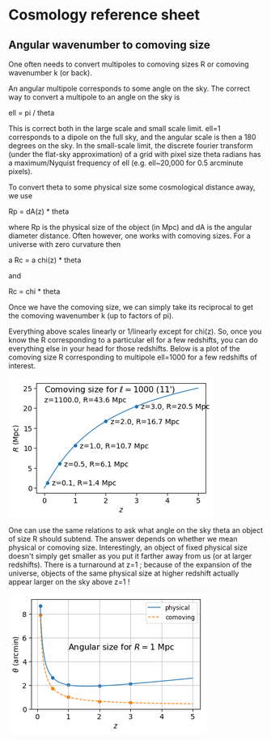# Cosmology reference sheet

## Angular wavenumber to comoving size

One often needs to convert multipoles to comoving sizes R or comoving wavenumber k (or back).

An angular multipole corresponds to some angle on the sky. The correct way to convert a multipole to an angle on the sky is

ell = pi / theta

This is correct both in the large scale and small scale limit. ell=1 corresponds to a dipole on the full sky, and the angular scale is then a 180 degrees on the sky. In the small-scale limit, the discrete fourier transform (under the flat-sky approximation) of a grid with pixel size theta radians has a maximum/Nyquist frequency of ell (e.g. ell~20,000 for 0.5 arcminute pixels).

To convert theta to some physical size some cosmological distance away, we use

Rp = dA(z) * theta

where Rp is the physical size of the object (in Mpc) and dA is the angular diameter distance. Often however, one works with comoving sizes. For a universe with zero curvature then

a Rc = a chi(z) * theta

and

Rc = chi * theta

Once we have the comoving size, we can simply take its reciprocal to get the comoving wavenumber k (up to factors of pi).

Everything above scales linearly or 1/linearly except for chi(z). So, once you know the R corresponding to a particular ell for a few redshifts, you can do everything else in your head for those redshifts. Below is a plot of the comoving size R corresponding to multipole ell=1000 for a few redshifts of interest.

![Comoving size as a function of redshift][comoving]

[comoving]: comoving.png

One can use the same relations to ask what angle on the sky theta an object of size R should subtend. The answer depends on whether we mean physical or comoving size. Interestingly, an object of fixed physical size doesn't simply get smaller as you put it farther away from us (or at larger redshifts). There is a turnaround at z=1 ; because of the expansion of the universe, objects of the same physical size at higher redshift actually appear larger on the sky above z=1 !

![Angle subtended as a function of redshift][angle]

[angle]: angle.png
